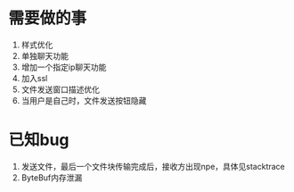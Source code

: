 # 需要做的事
1. 样式优化
2. 单独聊天功能
3. 增加一个指定ip聊天功能
4. 加入ssl
5. 文件发送窗口描述优化
6. 当用户是自己时，文件发送按钮隐藏

# 已知bug
1. 发送文件，最后一个文件块传输完成后，接收方出现npe，具体见stacktrace
2. ByteBuf内存泄漏